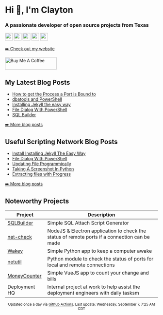 <h1>Hi 👋, I'm Clayton</h1>
<h3>A passionate developer of open source projects from Texas</h3>
<p><a href="https://claytonerrington.com"><img src="https://img.shields.io/website?down_color=lightgrey&down_message=offline&style=flat-square&up_color=blue&up_message=claytonerrington.com&url=https%3A%2F%2Fclaytonerrington.com" height=25></a> <a href="https://www.twitter.com/cjerrington"><img src="https://img.shields.io/badge/twitter-%231DA1F2.svg?&style=for-the-badge&logo=twitter&logoColor=white" height=25></a> <a href="https://www.linkedin.com/in/claytonerrington/"><img src="https://img.shields.io/badge/linkedin-%230077B5.svg?&style=for-the-badge&logo=linkedin&logoColor=white" height=25></a> <a href="https://mstdn.social/@cjerrington"><img src="https://img.shields.io/mastodon/follow/108200000569711642?domain=https%3A%2F%2Fmstdn.social&style=for-the-badge" height=25></a> <a href="https://www.instagram.com/cjerrington/"><img src="https://img.shields.io/badge/instagram-%23E4405F.svg?&style=for-the-badge&logo=instagram&logoColor=white" height=25></a></p>
<p><a href="https://claytonerrington.com">➡️ Check out my website</a></p>
  <a href="https://www.buymeacoffee.com/cjerrington" target="_blank" rel="noreferrer nofollow">
      <img src="https://cdn.buymeacoffee.com/buttons/default-red.png" alt="Buy Me A Coffee" height="40" width="170" >
    </a>
<h2>My Latest Blog Posts</h2>
  <ul>
    <li><a href=http://claytonerrington.com/blog/Get-Port-Process/>How to get the Process a Port is Bound to</a></li><li><a href=http://claytonerrington.com/blog/dbatools-and-powershell/>dbatools and PowerShell</a></li><li><a href=http://claytonerrington.com/blog/Installing-Jekyll/>Installing Jekyll the easy way</a></li><li><a href=http://claytonerrington.com/blog/file-dialog-with-powershell/>File Dialog With PowerShell</a></li><li><a href=http://claytonerrington.com/blog/SQL-Builder/>SQL Builder</a></li>
  </ul>
<p><a href="https://claytonerrington.com">➡️ More blog posts</a></p>
<h2>Useful Scripting Network Blog Posts</h2>
  <ul>
    <li><a href=https://usefulscripting.network/web/install-installing-jekyll-the-easy-way/>Install Installing Jekyll The Easy Way</a></li><li><a href=https://usefulscripting.network/powershell/file-dialog-with-powershell/>File Dialog With PowerShell</a></li><li><a href=https://usefulscripting.network/computers/Update-File-Programmically/>Updating File Programmically</a></li><li><a href=https://usefulscripting.network/python/taking-a-screenshot-in-python/>Taking A Screenshot In Python</a></li><li><a href=https://usefulscripting.network/python/extracting-files-with-progress/>Extracting files with Progress</a></li>
  </ul>
<p><a href="https://usefulscripting.network">➡️ More blog posts</a></p>
<h2>Noteworthy Projects</h2>
<table>
<thead>
<tr>
<th>Project</th>
<th>Description</th>
</tr>
</thead>
<tbody>
<tr>
<td><a href="https://github.com/cjerrington/SQLBuilder/blob/main/README.md">SQLBuilder</a></td>
<td>Simple SQL Attach Script Generator</td>
</tr>
<tr>
<td><a href="https://claytonerrington.com/net-check/">net-check</a></td>
<td>NodeJS &amp; Electron application to check the status of remote ports if a connection can be made</td>
</tr>
<tr>
<td><a href="https://github.com/cjerrington/wakey">Wakey</a></td>
<td>Simple Python app to keep a computer awake</td>
</tr>
<tr>
<td><a href="https://pypi.org/project/netutil/">netutil</a></td>
<td>Python module to check the status of ports for local and remote connections</td>
</tr>
<tr>
<td><a href="https://github.com/cjerrington/MoneyCounter">MoneyCounter</a></td>
<td>Simple VueJS app to count your change and bills</td>
</tr>
<tr>
<td>Deployment HQ</td>
<td>Internal project at work to help assist the deployment engineers with daily tasksm</td>
</tr>
</tbody>
</table>
  <p align="center"><small>Updated once a day via <a href="https://github.com/cjerrington/cjerrington/blob/main/.github/workflows/build.yml">Github Actions</a>. Last update: Wednesday, September 7, 7:25 AM CDT</small></p>
